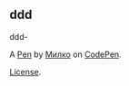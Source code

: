 ddd
--
ddd-

A [Pen](http://codepen.io/LSDlite/pen/ehuwd) by [Милко](http://codepen.io/LSDlite) on [CodePen](http://codepen.io/).

[License](http://codepen.io/LSDlite/pen/ehuwd/license).

